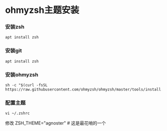 # ohmyzsh主题安装

### 安装zsh

```
apt install zsh
```
### 安装git
```
apt install zsh
```
### 安装ohmyzsh
```
sh -c "$(curl -fsSL https://raw.githubusercontent.com/ohmyzsh/ohmyzsh/master/tools/install.sh)"
```

### 配置主题
```
vi ~/.zshrc
```
修改 ZSH_THEME="agnoster" # 这是最花哨的一个
